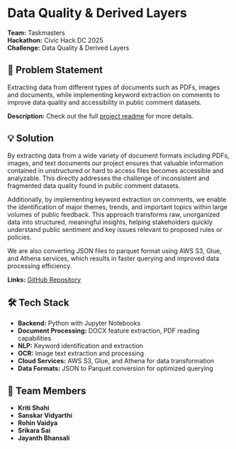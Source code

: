 # Data Quality & Derived Layers

**Team:** Taskmasters  
**Hackathon:** Civic Hack DC 2025  
**Challenge:** Data Quality & Derived Layers

## 🎯 Problem Statement

Extracting data from different types of documents such as PDFs, images and documents, while implementing keyword extraction on comments to improve data quality and accessibility in public comment datasets.

**Description:**
Check out the full [project readme](./upstream/README.md) for more details.

## 💡 Solution

By extracting data from a wide variety of document formats including PDFs, images, and text documents our project ensures that valuable information contained in unstructured or hard to access files becomes accessible and analyzable. This directly addresses the challenge of inconsistent and fragmented data quality found in public comment datasets.

Additionally, by implementing keyword extraction on comments, we enable the identification of major themes, trends, and important topics within large volumes of public feedback. This approach transforms raw, unorganized data into structured, meaningful insights, helping stakeholders quickly understand public sentiment and key issues relevant to proposed rules or policies.

We are also converting JSON files to parquet format using AWS S3, Glue, and Athena services, which results in faster querying and improved data processing efficiency.

**Links:** [GitHub Repository](https://github.com/SanskarLoganDev/civic-hack-taskmasters)

## 🛠️ Tech Stack

- **Backend:** Python with Jupyter Notebooks
- **Document Processing:** DOCX feature extraction, PDF reading capabilities
- **NLP:** Keyword identification and extraction
- **OCR:** Image text extraction and processing
- **Cloud Services:** AWS S3, Glue, and Athena for data transformation
- **Data Formats:** JSON to Parquet conversion for optimized querying

## 🤝 Team Members

- **Kriti Shahi**
- **Sanskar Vidyarthi**
- **Rohin Vaidya**
- **Srikara Sai**
- **Jayanth Bhansali**
